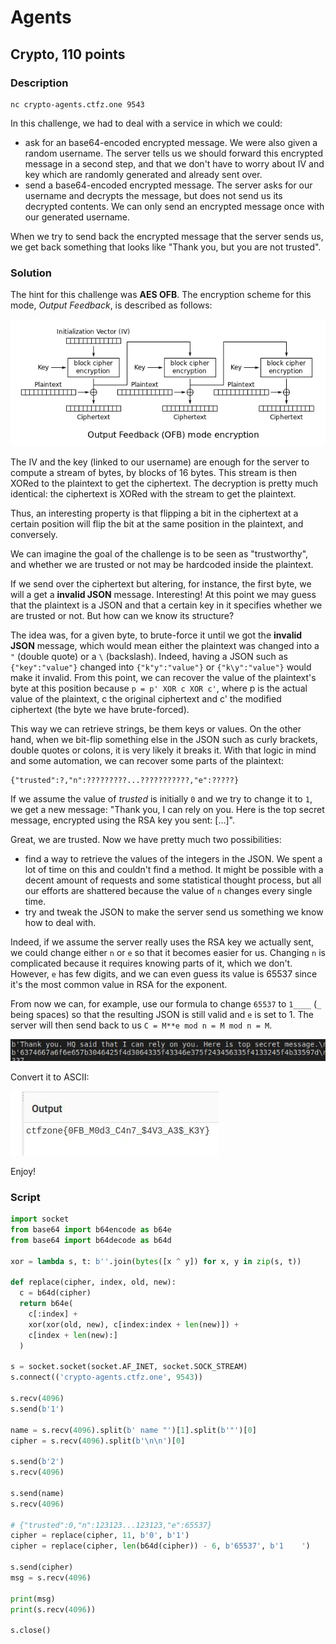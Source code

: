 # Agents

## Crypto, 110 points

### Description

```text
nc crypto-agents.ctfz.one 9543
```

In this challenge, we had to deal with a service in which we could:

* ask for an base64-encoded encrypted message. We were also given a random username. The server tells us we should forward this encrypted message in a second step, and that we don't have to worry about IV and key which are randomly generated and already sent over.
* send a base64-encoded encrypted message. The server asks for our username and decrypts the message, but does not send us its decrypted contents. We can only send an encrypted message once with our generated username.

When we try to send back the encrypted message that the server sends us, we get back something that looks like "Thank you, but you are not trusted".

### Solution

The hint for this challenge was **AES OFB**. The encryption scheme for this mode, _Output Feedback_, is described as follows:

![OFB](../../.gitbook/assets/ofb.png)

The IV and the key \(linked to our username\) are enough for the server to compute a stream of bytes, by blocks of 16 bytes. This stream is then XORed to the plaintext to get the ciphertext. The decryption is pretty much identical: the ciphertext is XORed with the stream to get the plaintext.

Thus, an interesting property is that flipping a bit in the ciphertext at a certain position will flip the bit at the same position in the plaintext, and conversely.

We can imagine the goal of the challenge is to be seen as "trustworthy", and whether we are trusted or not may be hardcoded inside the plaintext.

If we send over the ciphertext but altering, for instance, the first byte, we will a get a **invalid JSON** message. Interesting! At this point we may guess that the plaintext is a JSON and that a certain key in it specifies whether we are trusted or not. But how can we know its structure?

The idea was, for a given byte, to brute-force it until we got the **invalid JSON** message, which would mean either the plaintext was changed into a `"` \(double quote\) or a `\` \(backslash\). Indeed, having a JSON such as `{"key":"value"}` changed into `{"k"y":"value"}` or `{"k\y":"value"}` would make it invalid. From this point, we can recover the value of the plaintext's byte at this position because `p = p' XOR c XOR c'`, where p is the actual value of the plaintext, c the original ciphertext and c' the modified ciphertext \(the byte we have brute-forced\).

This way we can retrieve strings, be them keys or values. On the other hand, when we bit-flip something else in the JSON such as curly brackets, double quotes or colons, it is very likely it breaks it. With that logic in mind and some automation, we can recover some parts of the plaintext:

```text
{"trusted":?,"n":?????????...???????????,"e":?????}
```

If we assume the value of _trusted_ is initially `0` and we try to change it to `1`, we get a new message: "Thank you, I can rely on you. Here is the top secret message, encrypted using the RSA key you sent: \[...\]".

Great, we are trusted. Now we have pretty much two possibilities:

* find a way to retrieve the values of the integers in the JSON. We spent a lot of time on this and couldn't find a method. It might be possible with a decent amount of requests and some statistical thought process, but all our efforts are shattered because the value of `n` changes every single time.
* try and tweak the JSON to make the server send us something we know how to deal with.

Indeed, if we assume the server really uses the RSA key we actually sent, we could change either `n` or `e` so that it becomes easier for us. Changing `n` is complicated because it requires knowing parts of it, which we don't. However, `e` has few digits, and we can even guess its value is 65537 since it's the most common value in RSA for the exponent.

From now we can, for example, use our formula to change `65537` to `1____` \(`_` being spaces\) so that the resulting JSON is still valid and `e` is set to 1. The server will then send back to us `C = M**e mod n = M mod n = M`.

![Message](../../.gitbook/assets/agent_message.jpg)

Convert it to ASCII:

![Flag](../../.gitbook/assets/agent_flag.jpg)

Enjoy!

### Script

```python
import socket
from base64 import b64encode as b64e
from base64 import b64decode as b64d

xor = lambda s, t: b''.join(bytes([x ^ y]) for x, y in zip(s, t))

def replace(cipher, index, old, new):
  c = b64d(cipher)
  return b64e(
    c[:index] +
    xor(xor(old, new), c[index:index + len(new)]) +
    c[index + len(new):]
  )

s = socket.socket(socket.AF_INET, socket.SOCK_STREAM)
s.connect(('crypto-agents.ctfz.one', 9543))

s.recv(4096)
s.send(b'1')

name = s.recv(4096).split(b' name "')[1].split(b'"')[0]
cipher = s.recv(4096).split(b'\n\n')[0]

s.send(b'2')
s.recv(4096)

s.send(name)
s.recv(4096)

# {"trusted":0,"n":123123...123123,"e":65537}
cipher = replace(cipher, 11, b'0', b'1')
cipher = replace(cipher, len(b64d(cipher)) - 6, b'65537', b'1    ')

s.send(cipher)
msg = s.recv(4096)

print(msg)
print(s.recv(4096))

s.close()
```

